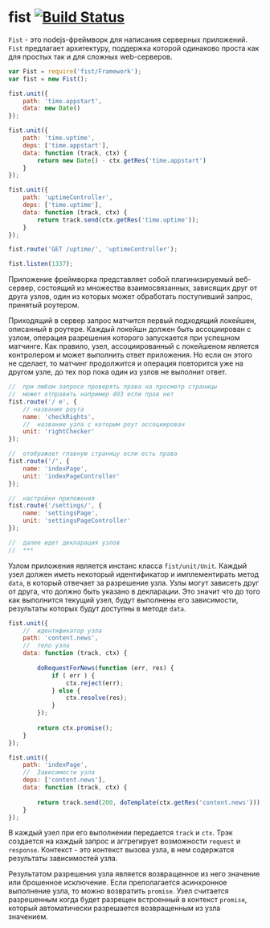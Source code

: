 fist [![Build Status](https://travis-ci.org/fistlabs/fist.png?branch=master)](https://travis-ci.org/fistlabs/fist)
=========
```Fist``` - это nodejs-фреймворк для написания серверных приложений. ```Fist``` предлагает архитектуру, поддержка которой одинаково проста как для простых так и для сложных web-серверов.
```js
var Fist = require('fist/Framework');
var fist = new Fist();

fist.unit({
    path: 'time.appstart', 
    data: new Date()
});

fist.unit({
    path: 'time.uptime',
    deps: ['time.appstart'],
    data: function (track, ctx) {
        return new Date() - ctx.getRes('time.appstart')
    }
});

fist.unit({
    path: 'uptimeController', 
    deps: ['time.uptime'], 
    data: function (track, ctx) {
        return track.send(ctx.getRes('time.uptime'));
    }
});

fist.route('GET /uptime/', 'uptimeController');

fist.listen(1337);
```

Приложение фреймворка представляет собой плагинизируемый веб-сервер, состоящий из множества взаимосвязанных, зависящих друг от друга узлов, один из которых может обработать поступивший запрос, принятый роутером.

Приходящий в сервер запрос матчится первый подходящий локейшен, описанный в роутере. Каждый локейшн должен быть ассоциирован с узлом, операция разрешения которого запускается при успешном матчинге. Как правило, узел, ассоциированный с локейшеном является контролером и может выполнить ответ приложения. Но если он этого не сделает, то матчинг продолжится и операция повторится уже на другом узле, до тех пор пока один из узлов не выполнит ответ.

```js
//  при любом запросе проверять права на просмотр страницы
//  может отправить например 403 если прав нет
fist.route('/ e', {
    // название роута
    name: 'checkRights',
    //  название узла с которым роут ассоциирован
    unit: 'rightChecker'
});

//  отображает главную страницу если есть права
fist.route('/', {
    name: 'indexPage',
    unit: 'indexPageController'
});

//  настройки приложения
fist.route('/settings/', {
    name: 'settingsPage',
    unit: 'settingsPageController'
});

//  далее идет декларация узлов
//  ***
```

Узлом приложения является инстанс класса ```fist/unit/Unit```.
Каждый узел должен иметь некоторый идентификатор и имплементирать метод ```data```, в который отвечает за разрешение узла. Узлы могут зависеть друг от друга, что должно быть указано в декларации. Это значит что до того как выполнится текущий узел, будут выполнены его зависимости, результаты которых будут доступны в методе ```data```.

```js
fist.unit({
    //  идентификатор узла
    path: 'content.news',
    //  тело узла
    data: function (track, ctx) {
        
        doRequestForNews(function (err, res) {
            if ( err ) {
                ctx.reject(err);
            } else {
                ctx.resolve(res);
            }
        });
        
        return ctx.promise();
    }
});

fist.unit({
    path: 'indexPage',
    //  Зависимости узла
    deps: ['content.news'],
    data: function (track, ctx) {
        
        return track.send(200, doTemplate(ctx.getRes('content.news')));
    }
});
```
В каждый узел при его выполнении передается ```track``` и ```ctx```. Трэк создается на каждый запрос и аггрегирует возможности ```request``` и ```response```. Контекст - это контекст вызова узла, в нем содержатся результаты зависимостей узла.

Результатом разрешения узла является возвращенное из него значение или брошенное исключение. Если преполагается асинхронное выполнение узла, то можно возвратить ```promise```. Узел считается разрешенным когда будет разрещен встроенный в контекст ```promise```, который автоматически разрешается возвращенным из узла значением.
